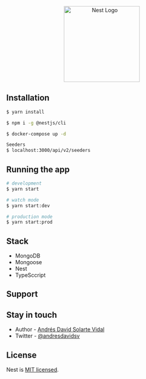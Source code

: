 <p align="center">
  <a href="http://nestjs.com/" target="blank"><img src="https://nestjs.com/img/logo-small.svg" width="200" alt="Nest Logo" /></a>
</p>

## Installation

```bash
$ yarn install
```

```bash
$ npm i -g @nestjs/cli
```

```bash
$ docker-compose up -d
```

```bash
Seeders
$ localhost:3000/api/v2/seeders
```

## Running the app

```bash
# development
$ yarn start

# watch mode
$ yarn start:dev

# production mode
$ yarn start:prod
```

## Stack

- MongoDB
- Mongoose
- Nest
- TypeSccript

## Support

## Stay in touch

- Author - [Andrés David Solarte Vidal](https://andresdavidsv.com)
- Twitter - [@andresdavidsv](https://twitter.com/andresdavidsv)

## License

Nest is [MIT licensed](LICENSE).
